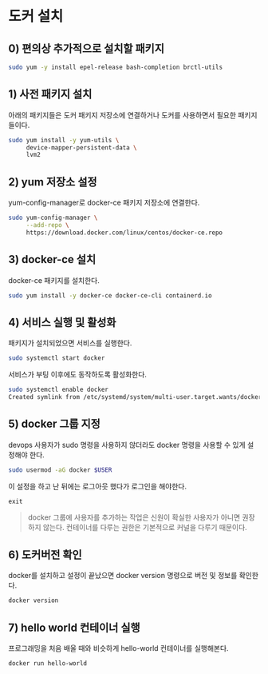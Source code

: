 # 도커 설치

## 0) 편의상 추가적으로 설치할 패키지

```bash
sudo yum -y install epel-release bash-completion brctl-utils
```

## 1) 사전 패키지 설치
아래의 패키지들은 도커 패키지 저장소에 연결하거나 도커를 사용하면서 필요한 패키지들이다.

```bash
sudo yum install -y yum-utils \
     device-mapper-persistent-data \
     lvm2
```

## 2) yum 저장소 설정
yum-config-manager로 docker-ce 패키지 저장소에 연결한다.

```bash
sudo yum-config-manager \
     --add-repo \
     https://download.docker.com/linux/centos/docker-ce.repo
```

## 3) docker-ce 설치
docker-ce 패키지를 설치한다.

```bash
sudo yum install -y docker-ce docker-ce-cli containerd.io
```

## 4) 서비스 실행 및 활성화
패키지가 설치되었으면 서비스를 실행한다.

```bash
sudo systemctl start docker
```

서비스가 부팅 이후에도 동작하도록 활성화한다.

```bash
sudo systemctl enable docker
Created symlink from /etc/systemd/system/multi-user.target.wants/docker.service to /usr/lib/systemd/system/docker.service.
```

## 5) docker 그룹 지정
devops 사용자가 sudo 명령을 사용하지 않더라도 docker 명령을 사용할 수 있게 설정해야 한다.

```bash
sudo usermod -aG docker $USER
```

이 설정을 하고 난 뒤에는 로그아웃 했다가 로그인을 해야한다.

```
exit
```

> docker 그룹에 사용자를 추가하는 작업은 신원이 확실한 사용자가 아니면 권장하지 않는다. 컨테이너를 다루는 권한은 기본적으로 커널을 다루기 때문이다.

## 6) 도커버전 확인
docker를 설치하고 설정이 끝났으면 docker version 명령으로 버전 및 정보를 확인한다.

```bash
docker version
```

## 7) hello world 컨테이너 실행
프로그래밍을 처음 배울 때와 비슷하게 hello-world 컨테이너를 실행해본다.

```bash
docker run hello-world
```